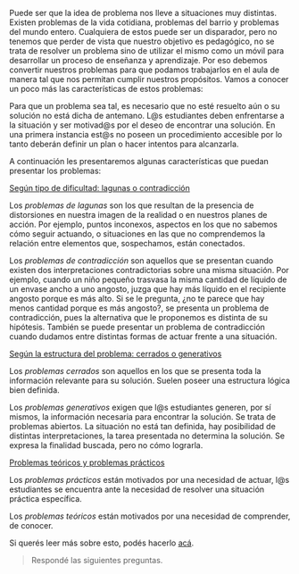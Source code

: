 Puede ser que la idea de problema nos lleve a situaciones muy distintas. Existen problemas de la vida cotidiana, problemas del barrio y problemas del mundo entero. Cualquiera de estos puede ser un disparador, pero no tenemos que perder de vista que nuestro objetivo es pedagógico, no se trata de resolver un problema sino de utilizar el mismo como un móvil para desarrollar un proceso de enseñanza y aprendizaje.
Por eso debemos convertir nuestros problemas para que podamos trabajarlos en el aula de manera tal que nos permitan cumplir nuestros propósitos. Vamos a conocer un poco más las características de estos problemas:

Para que un problema sea tal, es necesario que no esté resuelto aún o su solución no está dicha de antemano. L@s estudiantes deben enfrentarse a la situación y ser motivad@s por el deseo de encontrar una solución. En una primera instancia est@s no poseen un procedimiento accesible por lo tanto deberán definir un plan o hacer intentos para alcanzarla.

A continuación les presentaremos algunas características que puedan presentar los problemas:

<div class="panel-group" id="accordion">
  <div class="panel panel-default" style="width: 100%;">
    <div class="panel-heading">
      <a data-toggle="collapse" data-parent="#accordion" href="#collapseOne">
        Según tipo de dificultad: lagunas o contradicción
      </a>
    </div>
    <div id="collapseOne" class="panel-collapse collapse">
      <div class="panel-body">
        <p>Los <em>problemas de lagunas</em> son los que resultan de la presencia de distorsiones en nuestra imagen de la realidad o en nuestros planes de acción. Por ejemplo, puntos inconexos, aspectos en los que no sabemos cómo seguir actuando, o situaciones en las que no comprendemos la relación entre  elementos que, sospechamos, están conectados.</p>
        <p>Los <em>problemas de contradicción</em> son aquellos que se presentan cuando existen dos interpretaciones contradictorias sobre una misma situación. Por ejemplo, cuando un niño pequeño trasvasa la misma cantidad de líquido de un envase ancho a uno angosto, juzga que hay más líquido en el recipiente angosto porque es más alto. Si se le pregunta, ¿no te parece que hay menos cantidad porque es más angosto?, se presenta un problema de contradicción, pues la alternativa que le proponemos es distinta de su hipótesis. También se puede presentar un problema de contradicción cuando dudamos  entre distintas formas de actuar frente a una situación.</p>
      </div>
    </div>
  </div>
    
  <div class="panel panel-default" style="width: 100%;">
    <div class="panel-heading">
      <a data-toggle="collapse" data-parent="#accordion" href="#collapseTwo">
        Según la estructura del problema: cerrados o generativos
      </a>
    </div>
    <div id="collapseTwo" class="panel-collapse collapse">
      <div class="panel-body">
        <p>Los <em>problemas cerrados</em> son aquellos en los que  se  presenta toda la información relevante para su solución. Suelen poseer una estructura lógica bien definida.</p>
        <p>Los <em>problemas generativos</em> exigen que l@s estudiantes generen, por sí mismos, la  información necesaria para encontrar la solución.
        Se trata de problemas abiertos. La situación no está tan definida, hay posibilidad de distintas interpretaciones, la tarea presentada no determina la solución. Se expresa la finalidad buscada, pero no  cómo lograrla.</p>
      </div>
    </div>
  </div>
  
  <div class="panel panel-default" style="width: 100%;">
    <div class="panel-heading">
      <a data-toggle="collapse" data-parent="#accordion" href="#collapseThree">
        Problemas teóricos y problemas prácticos
      </a>
    </div>
    <div id="collapseThree" class="panel-collapse collapse">
      <div class="panel-body">
        <p>Los <em>problemas prácticos</em> están motivados por una necesidad de actuar, l@s estudiantes se encuentra ante la necesidad de resolver una situación práctica específica.</p>
        <p>Los <em>problemas teóricos</em> están motivados por una necesidad de comprender, de conocer.</p>
      </div>
    </div>
  </div>
</div>

Si querés leer más sobre esto, podés hacerlo [acá](https://drive.google.com/open?id=1gx4fgH9ZGg5mUq5pKgfV9lNfQEUuXSaL).

> Respondé las siguientes preguntas.

